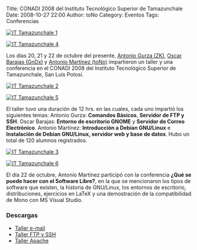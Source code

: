 Title: CONADI 2008 del Instituto Tecnológico Superior de Tamazunchale
Date: 2008-10-27 22:00
Author: toNo
Category: Eventos
Tags: Conferencias

[![IT Tamazunchale 1]({attach}2008-10-22-conadi-4/conadi-01-small.jpg)]({attach}2008-10-22-conadi-4/conadi-01.jpg)

[![IT Tamazunchale 4]({attach}2008-10-22-conadi-4/conadi-02-small.jpg)]({attach}2008-10-22-conadi-4/conadi-02.jpg)

Los días 20, 21 y 22 de octubre del presente, [Antonio Gurza (ZK)](http://zerialkiller.h4ck3rx.org), [Oscar Barajas (GnDx)](http://gndx.org) y [Antonio Martínez (toNo)](http://www.antoniomtz.org) impartieron un taller y una conferencia en el CONADI 2008 del Instituto Tecnológico Superior de Tamazunchale, San Luís Potosí.

[![IT Tamazunchale 2]({attach}2008-10-22-conadi-4/conadi-03-small.jpg)]({attach}2008-10-22-conadi-4/conadi-03.jpg)

[![IT Tamazunchale 5]({attach}2008-10-22-conadi-4/conadi-04-small.jpg)]({attach}2008-10-22-conadi-4/conadi-04.jpg)

El taller tuvo una duración de 12 hrs. en las cuales, cada uno impartió los siguientes temas: Antonio Gurza: __Comandos Básicos__, __Servidor de FTP y SSH__. Oscar Barajas: __Entorno de escritorio GNOME__ y __Servidor de Correo Electrónico__. Antonio Martínez: __Introducción a Debian GNU/Linux__ e __Instalación de Debian GNU/Linux, servidor web y base de datos__. Hubo un total de 120 alumnos registrados.

[![IT Tamazunchale 3]({attach}2008-10-22-conadi-4/conadi-05-small.jpg)]({attach}2008-10-22-conadi-4/conadi-05.jpg)

[![IT Tamazunchale 6]({attach}2008-10-22-conadi-4/conadi-06-small.jpg)]({attach}2008-10-22-conadi-4/conadi-06.jpg)

El día 22 de octubre, Antonio Martínez participó con la conferencia __¿Qué se puede hacer con el Software Libre?__, en la que se mencionaron los tipos de software que existen, la historia de GNU/Linux, los entornos de escritorio, distribuciones, ejercicios en LaTeX y una demostración de la compatibilidad de Mono con MS Visual Studio.

### Descargas

* [Taller e-mail](2008-10-22-conadi-4/email.tar.gz)
* [Taller FTP y SSH](2008-10-22-conadi-4/ftp_ssh.pdf.tar.gz)
* [Taller Apache](2008-10-22-conadi-4/taller-apache.tar.gz)

